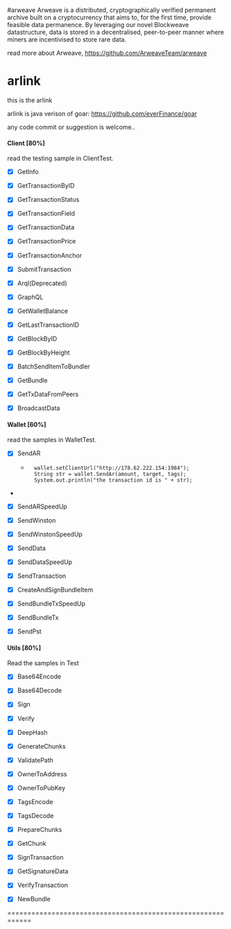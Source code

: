 #arweave
Arweave is a distributed, cryptographically verified permanent archive built on a cryptocurrency that aims to, for the first time, provide feasible data permanence. By leveraging our novel Blockweave datastructure, data is stored in a decentralised, peer-to-peer manner where miners are incentivised to store rare data.

read more about Arweave,
https://github.com/ArweaveTeam/arweave

# arlink
this is the arlink 

arlink is java verison of goar:  https://github.com/everFinance/goar

any code commit or suggestion is welcome..









#### Client [80%]
read the testing sample in ClientTest.

- [x] GetInfo
- [x] GetTransactionByID
- [x] GetTransactionStatus
- [x] GetTransactionField
- [x] GetTransactionData
- [x] GetTransactionPrice
- [x] GetTransactionAnchor
- [x] SubmitTransaction
- [x] Arql(Deprecated)
- [x] GraphQL
- [x] GetWalletBalance
- [x] GetLastTransactionID
- [x] GetBlockByID
- [x] GetBlockByHeight
- [x] BatchSendItemToBundler
- [x] GetBundle
- [x] GetTxDataFromPeers
- [x] BroadcastData




#### Wallet  [60%]
read the samples in WalletTest.

- [x] SendAR
  -       wallet.setClientUrl("http://178.62.222.154:1984");
          String str = wallet.SendAr(amount, target, tags);
          System.out.println("the transaction id is " + str);
- 
- [x] SendARSpeedUp
- [x] SendWinston
- [x] SendWinstonSpeedUp
- [x] SendData
- [x] SendDataSpeedUp
- [x] SendTransaction
- [x] CreateAndSignBundleItem
- [x] SendBundleTxSpeedUp
- [x] SendBundleTx
- [x] SendPst



#### Utils [80%]
Read the samples in Test


- [x] Base64Encode
- [x] Base64Decode
- [x] Sign
- [x] Verify
- [x] DeepHash
- [x] GenerateChunks
- [x] ValidatePath
- [x] OwnerToAddress
- [x] OwnerToPubKey
- [x] TagsEncode
- [x] TagsDecode
- [x] PrepareChunks
- [x] GetChunk
- [x] SignTransaction
- [x] GetSignatureData
- [x] VerifyTransaction
- [x] NewBundle


============================================================

